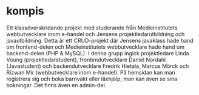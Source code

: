# kompis
Ett klassöverskridande projekt med studerande från Medieinstitutets webbutvecklare inom e-handel och Jensens projektledarutbildning och javautbildning.
Detta är ett CRUD-projekt där Jensens javaklass hade hand om frontend-delen och Medieinstitutets webbutvecklare hade hand om backend-delen (PHP & MySQL).
I denna grupp ingick projektledare Linda Voung (projektledarstudent), frontendutvecklare Daniel Nordahl (Javastudent) och backendutvecklare Fredrik Hietala, Marcus Mörck och Rizwan Mir (webbutvecklare inom e-handel).
På hemsidan kan man registrera sig och boka barnvakt eller läxhjälp, man kan även se sina bokningar. Det finns även en admin-del.
